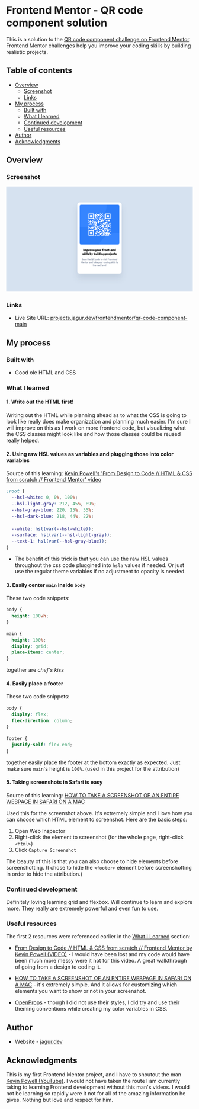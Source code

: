# Frontend Mentor - QR code component solution

This is a solution to the [QR code component challenge on Frontend Mentor](https://www.frontendmentor.io/challenges/qr-code-component-iux_sIO_H). Frontend Mentor challenges help you improve your coding skills by building realistic projects. 

## Table of contents

- [Overview](#overview)
  - [Screenshot](#screenshot)
  - [Links](#links)
- [My process](#my-process)
  - [Built with](#built-with)
  - [What I learned](#what-i-learned)
  - [Continued development](#continued-development)
  - [Useful resources](#useful-resources)
- [Author](#author)
- [Acknowledgments](#acknowledgments)

## Overview

### Screenshot

![](./screenshot.jpg)

### Links

- Live Site URL: [projects.jagur.dev/frontendmentor/qr-code-component-main](https://projects.jagur.dev/frontendmentor/qr-code-component-main/)

## My process

### Built with

- Good ole HTML and CSS

### What I learned

#### 1. Write out the HTML first!
Writing out the HTML while planning ahead as to what the CSS is going to look like really does make organization and planning much easier. I'm sure I will improve on this as I work on more frontend code, but visualizing what the CSS classes might look like and how those classes could be reused really helped.

#### 2. Using raw HSL values as variables and plugging those into color variables
Source of this learning: [Kevin Powell's 'From Design to Code // HTML & CSS from scratch // Frontend Mentor' video](https://youtu.be/KqFAs5d3Yl8?si=jmExPT1NddODeUUM)
```css
:root {
  --hsl-white: 0, 0%, 100%;
  --hsl-light-gray: 212, 45%, 89%;
  --hsl-gray-blue: 220, 15%, 55%;
  --hsl-dark-blue: 218, 44%, 22%;

  --white: hsl(var(--hsl-white));
  --surface: hsl(var(--hsl-light-gray));
  --text-1: hsl(var(--hsl-gray-blue));
}
```
- The benefit of this trick is that you can use the raw HSL values throughout the css code pluggined into `hsla` values if needed. Or just use the regular theme variables if no adjustment to opacity is needed.

#### 3. Easily center `main` inside `body`
These two code snippets:
```css
body {
  height: 100vh;
}
```
```css
main {
  height: 100%;
  display: grid;
  place-items: center;
}
```
together are *chef's kiss*

#### 4. Easily place a footer
These two code snippets:
```css
body {
  display: flex;
  flex-direction: column;
}
```
```css
footer {
  justify-self: flex-end;
}
```
together easily place the footer at the bottom exactly as expected. Just make sure `main`'s height is `100%`. (used in this project for the attribution)

#### 5. Taking screenshots in Safari is easy
Source of this learning: [HOW TO TAKE A SCREENSHOT OF AN ENTIRE WEBPAGE IN SAFARI ON A MAC](https://eshop.macsales.com/blog/76508-take-a-screenshot-of-an-entire-webpage/)

Used this for the screenshot above. It's extremely simple and I love how you can choose which HTML element to screenshot. Here are the basic steps:

1. Open Web Inspector
2. Right-click the element to screenshot (for the whole page, right-click `<html>`)
3. Click `Capture Screenshot`

The beauty of this is that you can also choose to hide elements before screenshotting. (I chose to hide the `<footer>` element before screenshotting in order to hide the attribution.)

### Continued development
Definitely loving learning grid and flexbox. Will continue to learn and explore more. They really are extremely powerful and even fun to use.

### Useful resources

The first 2 resources were referenced earlier in the [What I Learned](#what-i-learned) section:

- [From Design to Code // HTML & CSS from scratch // Frontend Mentor by Kevin Powell (VIDEO)](https://youtu.be/KqFAs5d3Yl8?si=eTTWNNGRSgujTvge) - I would have been lost and my code would have been much more messy were it not for this video. A great walkthrough of going from a design to coding it.

- [HOW TO TAKE A SCREENSHOT OF AN ENTIRE WEBPAGE IN SAFARI ON A MAC](https://eshop.macsales.com/blog/76508-take-a-screenshot-of-an-entire-webpage/) - it's extremely simple. And it allows for customizing which elements you want to show or not in your screenshot.

- [OpenProps](https://open-props.style) - though I did not use their styles, I did try and use their theming conventions while creating my color variables in CSS.

## Author

- Website - [jagur.dev](https://www.jagur.dev)

## Acknowledgments

This is my first Frontend Mentor project, and I have to shoutout the man [Kevin Powell (YouTube)](https://www.youtube.com/@KevinPowell). I would not have taken the route I am currently taking to learning Frontend development without this man's videos. I would not be learning so rapidly were it not for all of the amazing information he gives. Nothing but love and respect for him.

